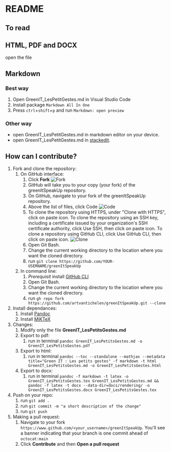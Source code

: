 # README

## To read

## HTML, PDF and DOCX

open the file

## Markdown

### Best way

1. Open GreenIT_LesPetitGestes.md in Visual Studio Code
2. Install package `Markdown All In One`
3. Press `ctrl`+`shift`+`p` and run `Markdown: open preview`

### Other way

- open GreenIT_LesPetitGestes.md in markdown editor on your device.
- open GreenIT_LesPetitGestes.md in [stackedit](https://stackedit.io/app#).

## How can I contribute?

1. Fork and clone the repository:
   1. On GitHub interface:
      1. Click **Fork** ![Fork](https://docs.github.com/assets/images/help/repository/fork_button.jpg)
      2. GitHub will take you to your copy (your fork) of the greenItSpeakUp repository.
      3. On GitHub, navigate to your fork of the greenItSpeakUp repository.
      4. Above the list of files, click Code ![Code](https://docs.github.com/assets/images/help/repository/code-button.png)
      5. To clone the repository using HTTPS, under "Clone with HTTPS", click on paste icon. To clone the repository using an SSH key, including a certificate issued by your organization's SSH certificate authority, click Use SSH, then click on paste icon. To clone a repository using GitHub CLI, click Use GitHub CLI, then click on paste icon. ![Clone](https://docs.github.com/assets/images/help/repository/https-url-clone.png)
      6. Open Git Bash.
      7. Change the current working directory to the location where you want the cloned directory.
      8. run `git clone https://github.com/YOUR-USERNAME/greenItSpeakUp`
   2. In command line:
      1. *Prerequisit* install [GitHub CLI](https://cli.github.com/)
      2. Open Git Bash.
      7. Change the current working directory to the location where you want the cloned directory.
      3. run `gh repo fork https://github.com/artvantichelen/greenItSpeakUp.git --clone`
2. Install dependances:
   1. Install [Pandoc](https://pandoc.org/installing.html)
   2. Install [MiKTeX](https://miktex.org/download)
3. Changes:
   1. Modify only the file **GreenIT_LesPetitsGestes.md**
   2. Export to pdf:
      1. run in terminal `pandoc GreenIT_LesPetitsGestes.md -o GreenIT_LesPetitsGestes.pdf`
   3. Export to html:
      1. run in terminal `pandoc --toc --standalone --mathjax --metadata title="Green IT : Les petits gestes" -f markdown -t html GreenIT_LesPetitsGestes.md -o GreenIT_LesPetitsGestes.html`
   4. Export to docx:
      1. run in terminal `pandoc -f markdown -t latex -o GreenIT_LesPetitsGestes.tex GreenIT_LesPetitsGestes.md && pandoc -f latex -t docx --data-dir=docs/rendering/ -o GreenIT_LesPetitsGestes.docx GreenIT_LesPetitsGestes.tex`
4. Push on your repo:
   1. run `git add .`
   2. run `git commit -m "a short description of the change"`
   3. run `git push`
5. Making a pull request:
   1. Navigate to your fork `https://www.github.com/<your_username>/greenItSpeakUp`. You'll see a banner indicating that your branch is one commit ahead of `octocat:main`
   2. Click **Contribute** and then **Open a pull request**